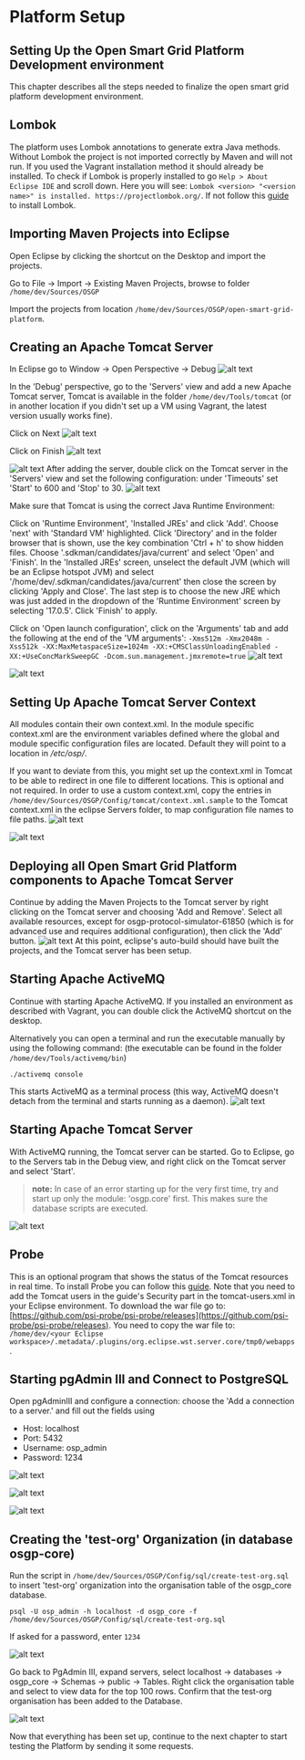 <!--
SPDX-FileCopyrightText: Contributors to the Documentation project

SPDX-License-Identifier: Apache-2.0
-->

# Platform Setup

## Setting Up the Open Smart Grid Platform Development environment

This chapter describes all the steps needed to finalize the open smart grid platform development environment.

## Lombok

The platform uses Lombok annotations to generate extra Java methods. Without Lombok the project is not imported correctly by Maven and will not run. If you used the Vagrant installation method it should already be installed. To check if Lombok is properly installed to go `Help > About Eclipse IDE` and scroll down. Here you will see: `Lombok <version> "<version name>" is installed. https://projectlombok.org/`. If not follow this [guide](https://projectlombok.org/setup/eclipse) to install Lombok.

## Importing Maven Projects into Eclipse

Open Eclipse by clicking the shortcut on the Desktop and import the projects.

Go to File -&gt; Import -&gt; Existing Maven Projects, browse to folder `/home/dev/Sources/OSGP`

Import the projects from location `/home/dev/Sources/OSGP/open-smart-grid-platform`.

## Creating an Apache Tomcat Server

In Eclipse go to Window -&gt; Open Perspective -&gt; Debug ![alt text](../../.gitbook/assets/16.png)

In the 'Debug' perspective, go to the 'Servers' view and add a new Apache Tomcat server, Tomcat is available in the folder `/home/dev/Tools/tomcat` \(or in another location if you didn't set up a VM using Vagrant, the latest version usually works fine\).

Click on Next ![alt text](../../.gitbook/assets/tomcat-1-define-server.png)

Click on Finish ![alt text](../../.gitbook/assets/tomcat-2-edit-server-runtime.png)

![alt text](../../.gitbook/assets/tomcat-3-created.png) After adding the server, double click on the Tomcat server in the 'Servers' view and set the following configuration: under 'Timeouts' set 'Start' to 600 and 'Stop' to 30. ![alt text](../../.gitbook/assets/tomcat-4-timeouts.png)

Make sure that Tomcat is using the correct Java Runtime Environment:

Click on 'Runtime Environment', 'Installed JREs' and click 'Add'. Choose 'next' with 'Standard VM' highlighted. Click 'Directory' and in the folder browser that is shown, use the key combination 'Ctrl + h' to show hidden files. Choose '.sdkman/candidates/java/current' and select 'Open' and 'Finish'. In the 'Installed JREs' screen, unselect the default JVM (which will be an Eclipse hotspot JVM) and select '/home/dev/.sdkman/candidates/java/current' then close the screen by clicking 'Apply and Close'. The last step is to choose the new JRE which was just added in the dropdown of the 'Runtime Environment' screen by selecting '17.0.5'. Click 'Finish' to apply.

Click on 'Open launch configuration', click on the 'Arguments' tab and add the following at the end of the 'VM arguments': `-Xms512m -Xmx2048m -Xss512k -XX:MaxMetaspaceSize=1024m -XX:+CMSClassUnloadingEnabled -XX:+UseConcMarkSweepGC -Dcom.sun.management.jmxremote=true` ![alt text](../../.gitbook/assets/tomcat-5-launch-configuration-old.png)

![alt text](../../.gitbook/assets/tomcat-6-launch-configuration-new.png)

## Setting Up Apache Tomcat Server Context

All modules contain their own context.xml. In the module specific context.xml are the environment variables defined where the global and module specific configuration files are located. Default they will point to a location in _/etc/osp/_.

If you want to deviate from this, you might set up the context.xml in Tomcat to be able to redirect in one file to different locations. This is optional and not required. In order to use a custom context.xml, copy the entries in `/home/dev/Sources/OSGP/Config/tomcat/context.xml.sample` to the Tomcat context.xml in the eclipse Servers folder, to map configuration file names to file paths. ![alt text](../../.gitbook/assets/context.xml.sample.png)

![alt text](../../.gitbook/assets/context.xml.png)

## Deploying all Open Smart Grid Platform components to Apache Tomcat Server

Continue by adding the Maven Projects to the Tomcat server by right clicking on the Tomcat server and choosing 'Add and Remove'. Select all available resources, except for osgp-protocol-simulator-61850 \(which is for advanced use and requires additional configuration\), then click the 'Add' button. ![alt text](../../.gitbook/assets/add-resources.png) At this point, eclipse's auto-build should have built the projects, and the Tomcat server has been setup.

## Starting Apache ActiveMQ

Continue with starting Apache ActiveMQ. If you installed an environment as described with Vagrant, you can double click the ActiveMQ shortcut on the desktop.

Alternatively you can open a terminal and run the executable manually by using the following command: \(the executable can be found in the folder `/home/dev/Tools/activemq/bin`\)

```text
./activemq console
```

This starts ActiveMQ as a terminal process \(this way, ActiveMQ doesn't detach from the terminal and starts running as a daemon\). ![alt text](../../.gitbook/assets/31.png)

## Starting Apache Tomcat Server

With ActiveMQ running, the Tomcat server can be started. Go to Eclipse, go to the Servers tab in the Debug view, and right click on the Tomcat server and select 'Start'.

> **note:** In case of an error starting up for the very first time, try and start up only the module: 'osgp.core' first. This makes sure the database scripts are executed.

![alt text](../../.gitbook/assets/tomcat-7-tomcat-started.png)

## Probe

This is an optional program that shows the status of the Tomcat resources in real time. To install Probe you can follow this [guide](https://github.com/psi-probe/psi-probe/wiki/InstallationApacheTomcat). Note that you need to add the Tomcat users in the guide's Security part in the tomcat-users.xml in your Eclipse environment. To download the war file go to: [https://github.com/psi-probe/psi-probe/releases](https://github.com/psi-probe/psi-probe/releases). You need to copy the war file to: `/home/dev/<your Eclipse workspace>/.metadata/.plugins/org.eclipse.wst.server.core/tmp0/webapps`.

## Starting pgAdmin III and Connect to PostgreSQL

Open pgAdminIII and configure a connection: choose the 'Add a connection to a server.' and fill out the fields using

* Host: localhost
* Port: 5432
* Username: osp\_admin
* Password: 1234

![alt text](../../.gitbook/assets/33.png)

![alt text](../../.gitbook/assets/34.png)

![alt text](../../.gitbook/assets/35.png)

## Creating the 'test-org' Organization \(in database osgp-core\)

Run the script in `/home/dev/Sources/OSGP/Config/sql/create-test-org.sql` to insert 'test-org' organization into the organisation table of the osgp\_core database.

```text
psql -U osp_admin -h localhost -d osgp_core -f /home/dev/Sources/OSGP/Config/sql/create-test-org.sql
```

If asked for a password, enter `1234`

![alt text](../../.gitbook/assets/36.png)

Go back to PgAdmin III, expand servers, select localhost -&gt; databases -&gt; osgp\_core -&gt; Schemas -&gt; public -&gt; Tables. Right click the organisation table and select to view data for the top 100 rows. Confirm that the test-org organisation has been added to the Database.

![alt text](../../.gitbook/assets/37.png)

Now that everything has been set up, continue to the next chapter to start testing the Platform by sending it some requests.

